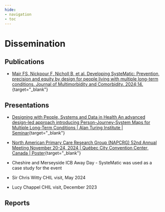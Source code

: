 ```yaml
---
hide:
- navigation
- toc
---
```


# Dissemination

## Publications

- [Mair FS, Nickpour F, Nicholl B, et al. Developing SysteMatic: Prevention, precision and equity by design for people living with multiple long-term conditions. Journal of Multimorbidity and Comorbidity. 2024;14.](https://journals.sagepub.com/doi/10.1177/26335565241272682){target="_blank"}


## Presentations

- [Designing with People, Systems and Data in Health
An advanced design-led approach introducing Person-Journey-System Maps for Multiple Long-Term Conditions | Alan Turing Institute | Seminar](https://www.turing.ac.uk/events/designing-people-systems-and-data-health){target="_blank"}  

- [North American Primary Care Research Group (NAPCRG) 52nd Annual Meeting November 20-24, 2024 | Québec City Convention Center, Canada | Poster](../assets/NAPCRG.pdf){target="_blank"}  

- Cheshire and Merseyside ICB Away Day - SysteMatic was used as a case study for the event

- Sir Chris Witty CHIL visit, May 2024 

- Lucy Chappel CHIL visit, December 2023  


## Reports

